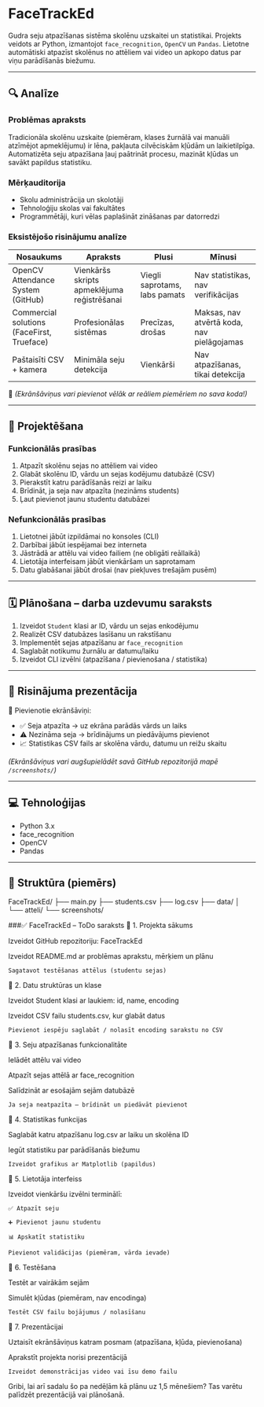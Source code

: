 # FaceTrackEd

Gudra seju atpazīšanas sistēma skolēnu uzskaitei un statistikai. Projekts veidots ar Python, izmantojot `face_recognition`, `OpenCV` un `Pandas`. Lietotne automātiski atpazīst skolēnus no attēliem vai video un apkopo datus par viņu parādīšanās biežumu.

---

## 🔍 Analīze

### Problēmas apraksts

Tradicionāla skolēnu uzskaite (piemēram, klases žurnālā vai manuāli atzīmējot apmeklējumu) ir lēna, pakļauta cilvēciskām kļūdām un laikietilpīga. Automatizēta seju atpazīšana ļauj paātrināt procesu, mazināt kļūdas un savākt papildus statistiku.

### Mērķauditorija

- Skolu administrācija un skolotāji
- Tehnoloģiju skolas vai fakultātes
- Programmētāji, kuri vēlas paplašināt zināšanas par datorredzi

### Eksistējošo risinājumu analīze

| Nosaukums | Apraksts | Plusi | Mīnusi |
|----------|----------|--------|--------|
| OpenCV Attendance System (GitHub) | Vienkāršs skripts apmeklējuma reģistrēšanai | Viegli saprotams, labs pamats | Nav statistikas, nav verifikācijas |
| Commercial solutions (FaceFirst, Trueface) | Profesionālas sistēmas | Precīzas, drošas | Maksas, nav atvērtā koda, nav pielāgojamas |
| Paštaisīti CSV + kamera | Minimāla seju detekcija | Vienkārši | Nav atpazīšanas, tikai detekcija |

📸 *(Ekrānšāviņus vari pievienot vēlāk ar reāliem piemēriem no sava koda!)*

---

## 🧩 Projektēšana

### Funkcionālās prasības
1. Atpazīt skolēnu sejas no attēliem vai video
2. Glabāt skolēnu ID, vārdu un sejas kodējumu datubāzē (CSV)
3. Pierakstīt katru parādīšanās reizi ar laiku
4. Brīdināt, ja seja nav atpazīta (nezināms students)
5. Ļaut pievienot jaunu studentu datubāzei

### Nefunkcionālās prasības
1. Lietotnei jābūt izpildāmai no konsoles (CLI)
2. Darbībai jābūt iespējamai bez interneta
3. Jāstrādā ar attēlu vai video failiem (ne obligāti reāllaikā)
4. Lietotāja interfeisam jābūt vienkāršam un saprotamam
5. Datu glabāšanai jābūt drošai (nav piekļuves trešajām pusēm)

---

## 🗓️ Plānošana – darba uzdevumu saraksts

1. Izveidot `Student` klasi ar ID, vārdu un sejas enkodējumu
2. Realizēt CSV datubāzes lasīšanu un rakstīšanu
3. Implementēt sejas atpazīšanu ar `face_recognition`
4. Saglabāt notikumu žurnālu ar datumu/laiku
5. Izveidot CLI izvēlni (atpazīšana / pievienošana / statistika)

---

## 🎥 Risinājuma prezentācija

🧪 Pievienotie ekrānšāviņi:

- ✅ Seja atpazīta → uz ekrāna parādās vārds un laiks
- ⚠️ Nezināma seja → brīdinājums un piedāvājums pievienot
- 📈 Statistikas CSV fails ar skolēna vārdu, datumu un reižu skaitu

*(Ekrānšāviņus vari augšupielādēt savā GitHub repozitorijā mapē `/screenshots/`)*

---

## 💻 Tehnoloģijas

- Python 3.x
- face_recognition
- OpenCV
- Pandas

---

## 📁 Struktūra (piemērs)

FaceTrackEd/ ├── main.py ├── students.csv ├── log.csv ├── data/ │ └── atteli/ └── screenshots/


###✅ FaceTrackEd – ToDo saraksts
🔹 1. Projekta sākums

Izveidot GitHub repozitoriju: FaceTrackEd

Izveidot README.md ar problēmas aprakstu, mērķiem un plānu

    Sagatavot testēšanas attēlus (studentu sejas)

🔹 2. Datu struktūras un klase

Izveidot Student klasi ar laukiem: id, name, encoding

Izveidot CSV failu students.csv, kur glabāt datus

    Pievienot iespēju saglabāt / nolasīt encoding sarakstu no CSV

🔹 3. Seju atpazīšanas funkcionalitāte

Ielādēt attēlu vai video

Atpazīt sejas attēlā ar face_recognition

Salīdzināt ar esošajām sejām datubāzē

    Ja seja neatpazīta – brīdināt un piedāvāt pievienot

🔹 4. Statistikas funkcijas

Saglabāt katru atpazīšanu log.csv ar laiku un skolēna ID

Iegūt statistiku par parādīšanās biežumu

    Izveidot grafikus ar Matplotlib (papildus)

🔹 5. Lietotāja interfeiss

Izveidot vienkāršu izvēlni terminālī:

    ✅ Atpazīt seju

    ➕ Pievienot jaunu studentu

    📊 Apskatīt statistiku

    Pievienot validācijas (piemēram, vārda ievade)

🔹 6. Testēšana

Testēt ar vairākām sejām

Simulēt kļūdas (piemēram, nav encodinga)

    Testēt CSV failu bojājumus / nolasīšanu

🔹 7. Prezentācijai

Uztaisīt ekrānšāviņus katram posmam (atpazīšana, kļūda, pievienošana)

Aprakstīt projekta norisi prezentācijā

    Izveidot demonstrācijas video vai īsu demo failu

Gribi, lai arī sadalu šo pa nedēļām kā plānu uz 1,5 mēnešiem? Tas varētu palīdzēt prezentācijā vai plānošanā.


